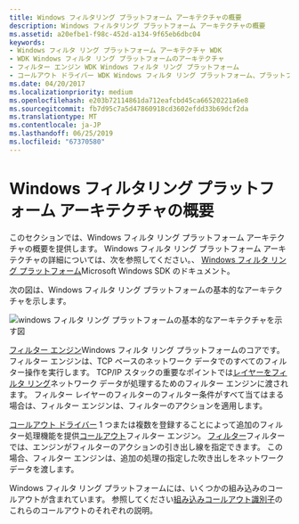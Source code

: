 ```yaml
---
title: Windows フィルタリング プラットフォーム アーキテクチャの概要
description: Windows フィルタリング プラットフォーム アーキテクチャの概要
ms.assetid: a20efbe1-f98c-452d-a134-9f65eb6dbc04
keywords:
- Windows フィルタ リング プラットフォーム アーキテクチャ WDK
- WDK Windows フィルタ リング プラットフォームのアーキテクチャ
- フィルター エンジン WDK Windows フィルタ リング プラットフォーム
- コールアウト ドライバー WDK Windows フィルタ リング プラットフォーム、プラットフォームのアーキテクチャ
ms.date: 04/20/2017
ms.localizationpriority: medium
ms.openlocfilehash: e203b72114861da712eafcbd45ca66520221a6e8
ms.sourcegitcommit: fb7d95c7a5d47860918cd3602efdd33b69dcf2da
ms.translationtype: MT
ms.contentlocale: ja-JP
ms.lasthandoff: 06/25/2019
ms.locfileid: "67370580"
---
```

# <a name="windows-filtering-platform-architecture-overview"></a>Windows フィルタリング プラットフォーム アーキテクチャの概要


このセクションでは、Windows フィルタ リング プラットフォーム アーキテクチャの概要を提供します。 Windows フィルタ リング プラットフォーム アーキテクチャの詳細については、次を参照してください。、 [Windows フィルタ リング プラットフォーム](https://go.microsoft.com/fwlink/p/?linkid=90220)Microsoft Windows SDK のドキュメント。

次の図は、Windows フィルタ リング プラットフォームの基本的なアーキテクチャを示します。

![windows フィルタ リング プラットフォームの基本的なアーキテクチャを示す図](images/wfparch.png)

[フィルター エンジン](filter-engine.md)Windows フィルタ リング プラットフォームのコアです。 フィルター エンジンは、TCP ベースのネットワーク データでのすべてのフィルター操作を実行します。 TCP/IP スタックの重要なポイントでは[レイヤーをフィルタ リング](filtering-layer.md)ネットワーク データが処理するためのフィルター エンジンに渡されます。 フィルター レイヤーのフィルターのフィルター条件がすべて当てはまる場合は、フィルター エンジンは、フィルターのアクションを適用します。

[コールアウト ドライバー](callout-driver.md) 1 つまたは複数を登録することによって追加のフィルター処理機能を提供[コールアウト](callout.md)フィルター エンジン。 [フィルター](filter.md)フィルターでは、エンジンがフィルターのアクションの引き出し線を指定できます。 この場合、フィルター エンジンは、追加の処理の指定した吹き出しをネットワーク データを渡します。

Windows フィルタ リング プラットフォームには、いくつかの組み込みのコールアウトが含まれています。 参照してください[組み込みコールアウト識別子](https://docs.microsoft.com/windows-hardware/drivers/network/built-in-callout-identifiers)のこれらのコールアウトのそれぞれの説明。

 

 





